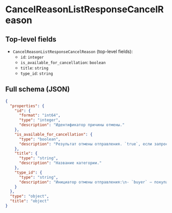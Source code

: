 # CancelReasonListResponseCancelReason

## Top-level fields
- `CancelReasonListResponseCancelReason` (top-level fields):
  - `id`: `integer`
  - `is_available_for_cancellation`: `boolean`
  - `title`: `string`
  - `type_id`: `string`

## Full schema (JSON)
```json
{
  "properties": {
    "id": {
      "format": "int64",
      "type": "integer",
      "description": "Идентификатор причины отмены."
    },
    "is_available_for_cancellation": {
      "type": "boolean",
      "description": "Результат отмены отправления. `true`, если запрос доступен для отмены."
    },
    "title": {
      "type": "string",
      "description": "Название категории."
    },
    "type_id": {
      "type": "string",
      "description": "Инициатор отмены отправления:\n- `buyer` — покупатель,\n- `seller` — продавец.\n"
    }
  },
  "type": "object",
  "title": "object"
}
```
